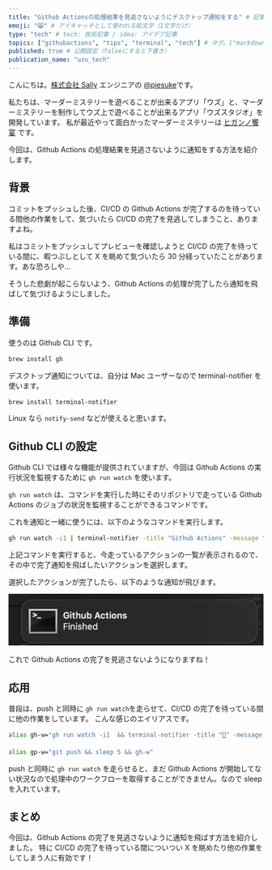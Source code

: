 ```yaml
---
title: "Github Actionsの処理結果を見逃さないようにデスクトップ通知をする" # 記事のタイトル
emoji: "😸" # アイキャッチとして使われる絵文字（1文字だけ）
type: "tech" # tech: 技術記事 / idea: アイデア記事
topics: ["githubactions", "tips", "terminal", "tech"] # タグ。["markdown", "rust", "aws"]のように指定する
published: true # 公開設定（falseにすると下書き）
publication_name: "uzu_tech"
---
```


こんにちは。[株式会社 Sally](https://sally-inc.jp/) エンジニアの [@piesuke](https://x.com/piesuke27)です。

私たちは、マーダーミステリーを遊べることが出来るアプリ「ウズ」と、マーダーミステリーを制作してウズ上で遊べることが出来るアプリ「ウズスタジオ」を開発しています。
私が最近やって面白かったマーダーミステリーは [ヒガンノ饗宴](https://uzu-app.com/scenario/4366) です。

今回は、Github Actions の処理結果を見逃さないように通知をする方法を紹介します。

## 背景

コミットをプッシュした後、CI/CD の Github Actions が完了するのを待っている間他の作業をして、気づいたら CI/CD の完了を見逃してしまうこと、ありますよね。

私はコミットをプッシュしてプレビューを確認しようと CI/CD の完了を待っている間に、暇つぶしとして X を眺めて気づいたら 30 分経っていたことがあります。あな恐ろしや...

そうした悲劇が起こらないよう、Github Actions の処理が完了したら通知を飛ばして気づけるようにしました。

## 準備

使うのは Github CLI です。

```bash
brew install gh
```

デスクトップ通知については、自分は Mac ユーザーなので terminal-notifier を使います。

```bash
brew install terminal-notifier
```

Linux なら `notify-send` などが使えると思います。

## Github CLI の設定

Github CLI では様々な機能が提供されていますが、今回は Github Actions の実行状況を監視するために `gh run watch` を使います。

`gh run watch` は、コマンドを実行した時にそのリポジトリで走っている Github Actions のジョブの状況を監視することができるコマンドです。

これを通知と一緒に使うには、以下のようなコマンドを実行します。

```bash
gh run watch -i1 | terminal-notifier -title "Github Actions" -message "Finished"
```

上記コマンドを実行すると、今走っているアクションの一覧が表示されるので、その中で完了通知を飛ばしたいアクションを選択します。

選択したアクションが完了したら、以下のような通知が飛びます。

![](/images/notify.png)

これで Github Actions の完了を見逃さないようになりますね！

## 応用

普段は、push と同時に `gh run watch`を走らせて、CI/CD の完了を待っている間に他の作業をしています。
こんな感じのエイリアスです。

```bash
alias gh-w="gh run watch -i1  && terminal-notifier -title "🍏" -message 'run is done!' -sound Crystal"

alias gp-w="git push && sleep 5 && gh-w"
```

push と同時に `gh run watch` を走らせると、まだ Github Actions が開始してない状況なので処理中のワークフローを取得することができません。なので sleep を入れています。

## まとめ

今回は、Github Actions の完了を見逃さないように通知を飛ばす方法を紹介しました。
特に CI/CD の完了を待っている間についつい X を眺めたり他の作業をしてしまう人に有効です！

